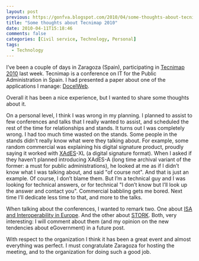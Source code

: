 ```yaml
---
layout: post
previous: https://gonfva.blogspot.com/2010/04/some-thoughts-about-tecnimap-2010.html
title: "Some thoughts about Tecnimap 2010"
date: 2010-04-11T15:18:46
comments: false
categories: [Civil service, Technology, Personal]
tags:
  - Technology
---
```


I’ve been a couple of days in Zaragoza (Spain), participating in [Tecnimap 2010](http://www.tecnimap.es/) last week. Tecnimap is a conference on IT for the Public Administration in Spain. I had presented a paper about one of the applications I manage: [DocelWeb](http://administracionelectronica.gob.es/recursos/pae_000006634.pdf).

Overall it has been a nice experience, but I wanted to share some thoughts about it.

On a personal level, I think I was wrong in my planning. I planned to assist to few conferences and talks that I really wanted to assist, and scheduled the rest of the time for relationships and stands. It turns out I was completely wrong. I had too much time wasted on the stands. Some people in the stands didn’t really know what were they talking about. For example, some random commercial was explaining his digital signature product, proudly saying it worked with [XAdES](http://www.w3.org/TR/XAdES/)-XL (a digital signature format). When I asked if they haven’t planned introducing XAdES-A (long time archival variant of the former: a must for public administrations), he looked at me as if I didn’t know what I was talking about, and said "of course not". And that is just an example. Of course, I don’t blame them. But I’m a technical guy and I was looking for technical answers, or for technical "I don’t know but I’ll look up the answer and contact you". Commercial babbling gets me bored. Next time I’ll dedicate less time to that, and more to the talks.

When talking about the conferences, I wanted to remark two. One about [ISA and Interoperability in Europe](http://ec.europa.eu/isa/). And the other about [STORK](https://www.eid-stork.eu/). Both, very interesting: I will comment about them (and my opinion on the new tendencies about eGovernment) in a future post.

With respect to the organization I think it has been a great event and almost everything was perfect. I must congratulate Zaragoza for hosting the meeting, and to the organization for doing such a good job.
